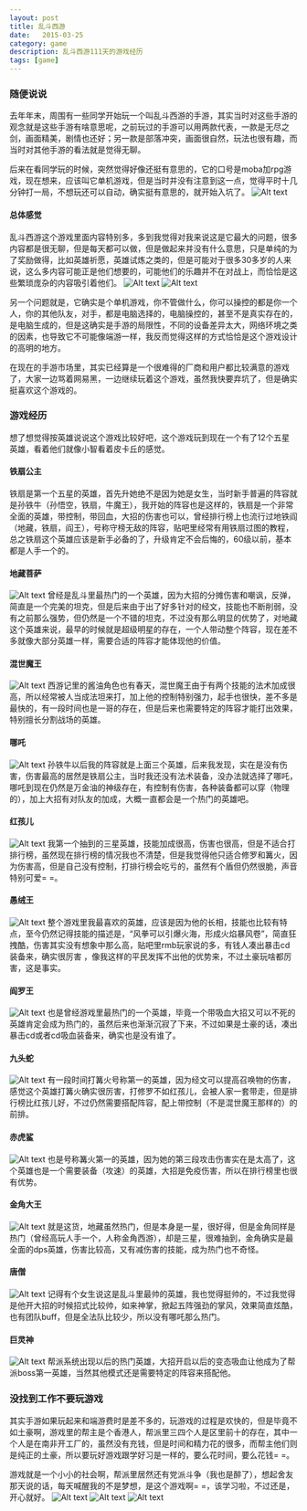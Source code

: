 ```yaml
---
layout: post
title: 乱斗西游
date:   2015-03-25
category: game
description: 乱斗西游111天的游戏经历
tags: [game]
---
```


### 随便说说

去年年末，周围有一些同学开始玩一个叫乱斗西游的手游，其实当时对这些手游的观念就是这些手游有啥意思呢，之前玩过的手游可以用两款代表，一款是无尽之剑，画面精美，剧情也还好；另一款是部落冲突，画面很自然，玩法也很有趣，而当时对其他手游的看法就是觉得无聊。

后来在看同学玩的时候，突然觉得好像还挺有意思的，它的口号是moba加rpg游戏，现在想来，应该叫它单机游戏，但是当时并没有注意到这一点，觉得平时十几分钟打一局，不想玩还可以自动，确实挺有意思的，就开始入坑了。
![Alt text](http://obhvbhenx.bkt.clouddn.com//image/blog/luandouxiyou/1.png)<!-- more -->

#### 总体感觉

乱斗西游这个游戏里面内容特别多，多到我觉得对我来说这是它最大的问题，很多内容都是很无聊，但是每天都可以做，但是做起来并没有什么意思，只是单纯的为了奖励做得，比如英雄祈愿，英雄试炼之类的，但是可能对于很多30多岁的人来说，这么多内容可能正是他们想要的，可能他们的乐趣并不在对战上，而恰恰是这些繁琐庞杂的内容吸引着他们。
![Alt text](http://obhvbhenx.bkt.clouddn.com//image/blog/luandouxiyou/2.png)
![Alt text](http://obhvbhenx.bkt.clouddn.com//image/blog/luandouxiyou/3.png)

另一个问题就是，它确实是个单机游戏，你不管做什么，你可以操控的都是你一个人，你的其他队友，对手，都是电脑选择的，电脑操控的，甚至不是真实存在的，是电脑生成的，但是这确实是手游的局限性，不同的设备差异太大，网络环境之类的因素，也导致它不可能像端游一样，我反而觉得这样的方式恰恰是这个游戏设计的高明的地方。

在现在的手游市场里，其实已经算是一个很难得的厂商和用户都比较满意的游戏了，大家一边骂着网易黑，一边继续玩着这个游戏，虽然我快要弃坑了，但是确实挺喜欢这个游戏的。

### 游戏经历

想了想觉得按英雄说说这个游戏比较好吧，这个游戏玩到现在一个有了12个五星英雄，看着他们就像小智看着皮卡丘的感觉。

#### 铁扇公主

铁扇是第一个五星的英雄，首先升她绝不是因为她是女生，当时新手普遍的阵容就是孙铁牛（孙悟空，铁扇，牛魔王），我开始的阵容也是这样的，铁扇是一个非常全面的英雄，带控制，带回血，大招的伤害也可以，曾经排行榜上也流行过地铁阎（地藏，铁扇，阎王），号称守榜无敌的阵容，贴吧里经常有用铁扇过图的教程，总之铁扇这个英雄应该是新手必备的了，升级肯定不会后悔的，60级以前，基本都是人手一个的。

#### 地藏菩萨

![Alt text](http://obhvbhenx.bkt.clouddn.com//image/blog/luandouxiyou/di.png)
曾经是乱斗里最热门的一个英雄，因为大招的分摊伤害和嘲讽，反弹，简直是一个完美的坦克，但是后来由于出了好多针对的经文，技能也不断削弱，没有之前那么强势，但仍然是一个不错的坦克，不过没有那么明显的优势了，对地藏这个英雄来说，最早的时候就是超级明星的存在，一个人带动整个阵容，现在差不多就像大部分英雄一样，需要合适的阵容才能体现他的价值。

#### 混世魔王

![Alt text](http://obhvbhenx.bkt.clouddn.com//image/blog/luandouxiyou/hun.png)
西游记里的酱油角色也有春天，混世魔王由于有两个技能的法术加成很高，所以经常被人当成法坦来打，加上他的控制特别强力，起手也很快，差不多是最快的，有一段时间也是一哥的存在，但是后来也需要特定的阵容才能打出效果，特别擅长分割战场的英雄。

#### 哪吒

![Alt text](http://obhvbhenx.bkt.clouddn.com//image/blog/luandouxiyou/ne.png)
孙铁牛以后我的阵容就是上面三个英雄，后来我发现，实在是没有伤害，伤害最高的居然是铁扇公主，当时我还没有法术装备，没办法就选择了哪吒，哪吒到现在仍然是万金油的神级存在，有控制有伤害，各种装备都可以穿（物理的），加上大招有对队友的加成，大概一直都会是一个热门的英雄吧。

#### 红孩儿

![Alt text](http://obhvbhenx.bkt.clouddn.com//image/blog/luandouxiyou/hong.png)
我第一个抽到的三星英雄，技能加成很高，伤害也很高，但是不适合打排行榜，虽然现在排行榜的情况我也不清楚，但是我觉得他只适合修罗和篝火，因为伤害高，但是自己没有控制，打排行榜会吃亏的，虽然有个盾但仍然很脆，声音特别可爱= =。

#### 愚绒王

![Alt text](http://obhvbhenx.bkt.clouddn.com//image/blog/luandouxiyou/yu.png)
整个游戏里我最喜欢的英雄，应该是因为他的长相，技能也比较有特点，至今仍然记得技能的描述是，“风拳可以引爆火海，形成火焰暴风卷”，简直狂拽酷，伤害其实没有想象中那么高，贴吧里rmb玩家说的多，有钱人凑出暴击cd装备来，确实很厉害 ，像我这样的平民发挥不出他的优势来，不过土豪玩啥都厉害，这是事实。

#### 阎罗王

![Alt text](http://obhvbhenx.bkt.clouddn.com//image/blog/luandouxiyou/yan.png)
也是曾经游戏里最热门的一个英雄，毕竟一个带吸血大招又可以不死的英雄肯定会成为热门的，虽然后来也渐渐沉寂了下来，不过如果是土豪的话，凑出暴击cd或者cd吸血装备来，确实也是没有谁了。

#### 九头蛇

![Alt text](http://obhvbhenx.bkt.clouddn.com//image/blog/luandouxiyou/jiu.png)
有一段时间打篝火号称第一的英雄，因为经文可以提高召唤物的伤害，感觉这个英雄打篝火确实很厉害，打修罗不如红孩儿，会被人家一套带走，但是排行榜比红孩儿好，不过仍然需要搭配阵容，配上带控制（不是混世魔王那样的）的前排。

#### 赤虎鲨

![Alt text](http://obhvbhenx.bkt.clouddn.com//image/blog/luandouxiyou/chi.png)
也是号称篝火第一的英雄，因为她的第三段攻击伤害实在是太高了，这个英雄也是一个需要装备（攻速）的英雄，大招是免疫伤害，所以在排行榜里也很有优势。

#### 金角大王

![Alt text](http://obhvbhenx.bkt.clouddn.com//image/blog/luandouxiyou/jin.png)
就是这货，地藏虽然热门，但是本身是一星，很好得，但是金角同样是热门（曾经高玩人手一个，人称金角西游），却是三星，很难抽到，金角确实是最全面的dps英雄，伤害比较高，又有减伤害的技能，成为热门也不奇怪。

#### 唐僧

![Alt text](http://obhvbhenx.bkt.clouddn.com//image/blog/luandouxiyou/tang.png)
记得有个女生说这是乱斗里最帅的英雄，我也觉得挺帅的，不过我觉得是他开大招的时候招式比较帅，如来神掌，掀起五阵强劲的掌风，效果简直炫酷，也有团队buff，但是全法队比较少，所以没有哪吒那么热门。

#### 巨灵神

![Alt text](http://obhvbhenx.bkt.clouddn.com//image/blog/luandouxiyou/ju.png)
帮派系统出现以后的热门英雄，大招开启以后的变态吸血让他成为了帮派boss第一英雄，当然其他模式还是需要特定的阵容来搭配他。

### 没找到工作不要玩游戏

其实手游如果玩起来和端游费时是差不多的，玩游戏的过程是欢快的，但是毕竟不如土豪啊，游戏里的帮主是个香港人，帮派里三四个人是区里前十的存在，其中一个人是在南非开工厂的，虽然没有充钱，但是时间和精力花的很多，而帮主他们则是纯正的土豪，所以要玩好游戏跟学好习是一样的，要么花时间，要么花钱= =。

游戏就是一个小小的社会啊，帮派里居然还有党派斗争（我也是醉了），想起舍友那天说的话，每天喊醒我的不是梦想，是这个游戏啊= =，该学习啦，不过还是，开心就好。
![Alt text](http://obhvbhenx.bkt.clouddn.com//image/blog/luandouxiyou/ch1(1).png)
![Alt text](http://obhvbhenx.bkt.clouddn.com//image/blog/luandouxiyou/ch1(2).png)
![Alt text](http://obhvbhenx.bkt.clouddn.com//image/blog/luandouxiyou/ch1(3).png)

